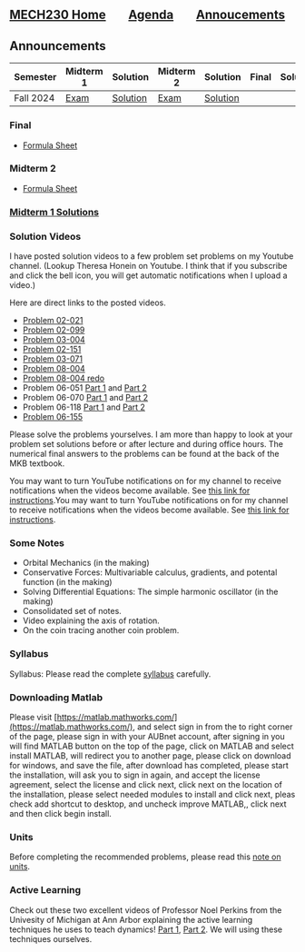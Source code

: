 [MECH230 Home](homepage.md)        [Agenda](lectures-agenda.md)        [Annoucements](announcements.md)
---

## Announcements

| Semester | Midterm 1 | Solution | Midterm 2 | Solution | Final | Solution |
| -------- | --------- |--------- | --------- | -------- | ----- | -------- |
| Fall 2024 | [Exam](exams/F24_M1.pdf) | [Solution](exams/F24_M1_sol.pdf) | [Exam](exams/F24_M2.pdf) | [Solution](exams/F24_M2_sol.pdf) |  |  |

### Final
- [Formula Sheet](notes/Final_Formulas.pdf)

### Midterm 2
- [Formula Sheet](notes/Midterm_2_Formulas.pdf)

### [Midterm 1 Solutions](Midterm_1___Solutions___Online_Version.pdf)

### Solution Videos

I have posted solution videos to a few problem set problems on my Youtube channel. (Lookup Theresa Honein on Youtube. I think that if you subscribe and click the bell icon, you will get automatic notifications when I upload a video.)

Here are direct links to the posted videos.
- [Problem 02-021](https://youtu.be/wbUBexp8xfc)
- [Problem 02-099](https://www.youtube.com/watch?v=Bt5neJj4Zhc&t=911s)
- [Problem 03-004](https://www.youtube.com/watch?v=LAl3ZUiUpus&list=PLT0TfbRhIpQFwEo4f-kzETUIjA1tQqJV9&index=1)
- [Problem 02-151](https://youtu.be/Z8Un0esREyw)
- [Problem 03-071](https://youtu.be/RDFfE0tFTnk)
- [Problem 08-004](https://youtu.be/16BBDDS5nMg)
- [Problem 08-004 redo](https://youtu.be/YE9N2f2qTqg)
- Problem 06-051 [Part 1](https://youtu.be/iQEG2_D207A) and [Part 2](https://youtu.be/ah63r2FgXTI)
- Problem 06-070 [Part 1](https://youtu.be/acDAeDBoAg4) and [Part 2](https://youtube.com/shorts/b5tVpf2gdkw?feature=share)
- Problem 06-118 [Part 1](https://youtu.be/oOSbK5uyTww) and [Part 2](https://youtu.be/DW40EHHgCbk)
- [Problem 06-155](https://youtu.be/0N8tDgnrXNA)

Please solve the problems yourselves. I am more than happy to look at your problem set solutions before or after lecture and during office hours. The numerical final answers to the problems can be found at the back of the MKB textbook.

You may want to turn YouTube notifications on for my channel to receive notifications when the videos become available. See [this link for instructions](https://support.google.com/youtube/answer/3382248?hl=en&co=GENIE.Platform%3DAndroid).You may want to turn YouTube notifications on for my channel to receive notifications when the videos become available. See [this link for instructions](https://support.google.com/youtube/answer/3382248?hl=en&co=GENIE.Platform%3DAndroid).

### Some Notes
- Orbital Mechanics (in the making)
- Conservative Forces: Multivariable calculus, gradients, and potental function (in the making)
- Solving Differential Equations: The simple harmonic oscillator (in the making)
- Consolidated set of notes.
- Video explaining the axis of rotation.
- On the coin tracing another coin problem.

### Syllabus
Syllabus: Please read the complete [syllabus](MECH230-Syllabus-Sec2.pdf) carefully.

### Downloading Matlab
Please visit [https://matlab.mathworks.com/](https://matlab.mathworks.com/), and select sign in from the to right corner of the page, please sign in with your AUBnet account, after signing in you will find MATLAB button on the top of the page, click on MATLAB and select install MATLAB, will redirect you to another page, please click on download for windows, and save the file, after download has completed, please start the installation, will ask you to sign in again, and accept the license agreement, select the license and click next, click next on the location of the installation, please select needed modules to install and click next, pleas check add shortcut to desktop, and uncheck improve MATLAB,, click next and then click begin install.

### Units
Before completing the recommended problems, please read this [note on units](notes/Note_on_Units.pdf).

### Active Learning
Check out these two excellent videos of Professor Noel Perkins from the Univesity of Michigan at Ann Arbor explaining the active learning techniques he uses to teach dynamics! [Part 1](https://www.youtube.com/watch?v=wHEys-JHeb8), [Part 2](https://www.youtube.com/watch?v=96j69u4v-wE). We will using these techniques ourselves.



